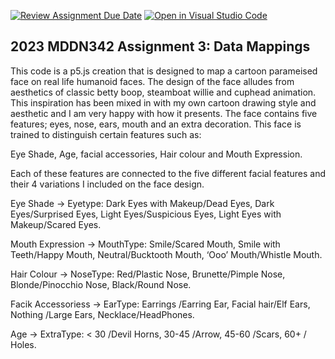 [![Review Assignment Due Date](https://classroom.github.com/assets/deadline-readme-button-24ddc0f5d75046c5622901739e7c5dd533143b0c8e959d652212380cedb1ea36.svg)](https://classroom.github.com/a/wBh5q70M)
[![Open in Visual Studio Code](https://classroom.github.com/assets/open-in-vscode-718a45dd9cf7e7f842a935f5ebbe5719a5e09af4491e668f4dbf3b35d5cca122.svg)](https://classroom.github.com/online_ide?assignment_repo_id=11103453&assignment_repo_type=AssignmentRepo)
## 2023 MDDN342 Assignment 3: Data Mappings

This code is a p5.js creation that is designed to map a cartoon parameised face on real life humanoid faces. The design of the face alludes from aesthetics of classic betty boop, steamboat willie and cuphead animation. This inspiration has been mixed in with my own cartoon drawing style and aesthetic and I am very happy with how it presents. The face contains five features; eyes, nose, ears, mouth and an extra decoration.
This face is trained to distinguish certain features such as:

Eye Shade, Age, facial accessories, Hair colour and Mouth Expression.

Each of these features are connected to the five different facial features and their 4 variations I included on the face design.

Eye Shade → Eyetype: Dark Eyes with Makeup/Dead Eyes, Dark Eyes/Surprised Eyes, Light Eyes/Suspicious Eyes, Light Eyes with Makeup/Scared Eyes.

Mouth Expression → MouthType: Smile/Scared Mouth, Smile with Teeth/Happy Mouth,  Neutral/Bucktooth Mouth,  ‘Ooo’ Mouth/Whistle Mouth.

Hair Colour → NoseType: Red/Plastic Nose, Brunette/Pimple Nose, Blonde/Pinocchio Nose, Black/Round  Nose.

Facik Accessoriess → EarType:  Earrings /Earring Ear, Facial hair/Elf Ears,  Nothing /Large Ears, Necklace/HeadPhones.

Age → ExtraType: < 30 /Devil Horns, 30-45 /Arrow, 45-60 /Scars, 60+ / Holes.
